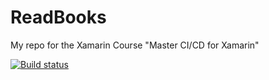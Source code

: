 # ReadBooks
My repo for the Xamarin Course "Master CI/CD for Xamarin"

[![Build status](https://build.appcenter.ms/v0.1/apps/2206aebe-5beb-4722-9e97-c5bcabbbf684/branches/dev/badge)](https://appcenter.ms)
